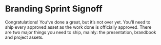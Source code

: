 # Branding Sprint Signoff
Congratulations! You’ve done a great, but it’s not over yet. You’ll need to ship every approved asset as the work done is officially approved. There are two major things you need to ship, mainly: the presentation, brandbook and project assets.